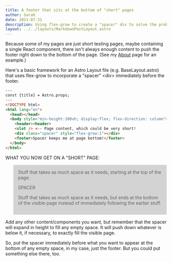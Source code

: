 ```yaml
---
title: A footer that sits at the bottom of "short" pages
author: Sarah
date: 2021-07-31
description: Using flex-grow to create a "spacer" div to solve the problem of a footer displaying halfway down a page when you don't have enough content to fill the entire height of the screen.
layout: ../../layouts/MarkdownPostLayout.astro
---
```


Because some of my pages are just short testing pages, maybe containing a single React component, there isn't always enough content to push the footer right down to the bottom of the page. (See my [About](/about) page for an example.)

Here's a basic framework for an Astro Layout file (e.g. BaseLayout.astro) that uses flex-grow to incorporate a "spacer" \<div\> immediately before the footer.

```html
---
const {title} = Astro.props;
---
<!DOCTYPE html>
<html lang="en">
  <head></head>
  <body style="min-height:100vh; display:flex; flex-direction: column">
    <header><header>
    <slot /> <-- Page content, which could be very short!
    <div class="spacer" style="flex-grow:1"></div>
    <footer>Spacer keeps me at page bottom!</footer>
  </body>
</html>
```

WHAT YOU NOW GET ON A "SHORT" PAGE:

<blockquote style="background: lightgray; padding: 1em;">
Stuff that takes as much space as it needs, starting at the top of the page.

SPACER

Stuff that takes as much space as it needs, but ends at the bottom of the visible page instead of immediately following the earlier stuff.

</blockquote>

Add any other content/components you want, but remember that the spacer will expand in height to fill any empty space. It will push down whatever is below it, if necessary, to exactly fill the visible page.

So, put the spacer immediately before what you want to appear at the bottom of any empty space, in my case, just the footer. But you could put something else there, too.